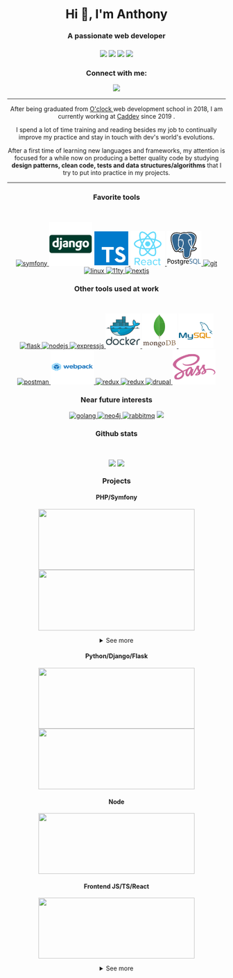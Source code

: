 
<h1 align="center">Hi 👋, I'm Anthony</h1>
<h3 align="center">A passionate web developer</h3>

<h3 align="center">
<img src="https://img.shields.io/badge/-PHP-blue?style=flat&logo=php"/>
<img src="https://img.shields.io/badge/-Python-green?style=flat&logo=python"/>
<img src="https://img.shields.io/badge/-Typescript-lightgrey?style=flat&logo=typescript"/>
<img src="https://img.shields.io/badge/-Javascript-orange?style=flat&logo=javascript">
</h3>

<h3 align="center">Connect with me:</h3>
<p align="center">
<a href="https://linkedin.com/in/anthony-paulin"><img src="https://img.shields.io/badge/-LinkedIn-blue?logo=linkedin&style=for-the-badge"/></a>
</p>

---

<p align="center">
After being graduated from <a href="https://oclock.io" target="_blank" rel="noreferrer"> O'clock </a> web development school in 2018, I am currently working at <a href="https://caddev.info/" target="_blank" rel="noreferrer"> Caddev</a> since 2019 .</p>
<p align="center">
I spend a lot of time training and reading besides my job to continually improve my practice and stay in touch with dev's world's evolutions.
</p>
<p align="center">
After a first time of learning new languages and frameworks, my attention is focused for a while now on producing a better quality code by studying <strong>design patterns, clean code, tests and data structures/algorithms</strong> that I try to put into practice in my projects.

</p>

---

<h3 align="center" id="tools"><b> Favorite tools</b></h3>
<br/>
<p align="center">
<a href="https://symfony.com" target="_blank" rel="noreferrer"> <img src="https://symfony.com/logos/symfony_black_03.svg" alt="symfony" width="80" height="80"/> </a> <a href="https://www.djangoproject.com/" target="_blank" rel="noreferrer"> <img src="https://raw.githubusercontent.com/devicons/devicon/master/icons/django/django-original.svg" alt="django" width="100" height="100"/></a> <a href="https://www.typescriptlang.org/" target="_blank" rel="noreferrer"> <img src="https://raw.githubusercontent.com/devicons/devicon/master/icons/typescript/typescript-original.svg" alt="typescript" width="80" height="80"/> </a><a href="https://reactjs.org/" target="_blank" rel="noreferrer"> <img src="https://raw.githubusercontent.com/devicons/devicon/master/icons/react/react-original-wordmark.svg" alt="react" width="80" height="80"/> </a> <a href="https://www.postgresql.org" target="_blank" rel="noreferrer"> <img src="https://raw.githubusercontent.com/devicons/devicon/master/icons/postgresql/postgresql-original-wordmark.svg" alt="postgresql" width="80" height="80"/> </a><a href="https://git-scm.com/" target="_blank" rel="noreferrer"> <img src="https://www.vectorlogo.zone/logos/git-scm/git-scm-ar21.svg" alt="git" width="100" height="80"/> </a> <a href="https://www.linux.org/" target="_blank" rel="noreferrer"> <img src="https://www.vectorlogo.zone/logos/linux/linux-ar21.svg" alt="linux" width="100" height="80"/> </a><a href="https://www.11ty.dev/" target="_blank" rel="noreferrer"> <img src="https://gist.githubusercontent.com/vivek32ta/c7f7bf583c1fb1c58d89301ea40f37fd/raw/f4c85cce5790758286b8f155ef9a177710b995df/11ty.svg" alt="11ty" width="80" height="80"/>
 <a href="https://nextjs.org/" target="_blank" rel="noreferrer"> <img src="https://cdn.worldvectorlogo.com/logos/nextjs-2.svg" alt="nextjs" width="80" height="80"/> </a> 
</p>

<h3 align="center"><b>Other tools used at work</b></h3>
<br/>
<p align="center">
<a href="https://flask.palletsprojects.com/" target="_blank" rel="noreferrer"> <img src="https://www.vectorlogo.zone/logos/pocoo_flask/pocoo_flask-ar21.svg" alt="flask" width="100" height="80"/> </a> <a href="http://nodejs.com" target="_blank" rel="noreferrer"> <img src="https://www.vectorlogo.zone/logos/nodejs/nodejs-ar21.svg" alt="nodejs" width="100" height="80"/> </a> <a href="http://expressjs.com" target="_blank" rel="noreferrer"> <img src="https://www.vectorlogo.zone/logos/expressjs/expressjs-ar21.svg" alt="expressjs" width="100" height="80"/> </a>  <a href="https://www.docker.com/" target="_blank" rel="noreferrer"> <img src="https://raw.githubusercontent.com/devicons/devicon/master/icons/docker/docker-original-wordmark.svg" alt="docker" width="80" height="80"/> </a> <a href="https://www.mongodb.com/" target="_blank" rel="noreferrer"> <img src="https://raw.githubusercontent.com/devicons/devicon/master/icons/mongodb/mongodb-original-wordmark.svg" alt="mongodb" width="80" height="80"/> </a> <a href="https://www.mysql.com/" target="_blank" rel="noreferrer"> <img src="https://raw.githubusercontent.com/devicons/devicon/master/icons/mysql/mysql-original-wordmark.svg" alt="mysql" width="80" height="80"/> </a>
<a href="https://postman.com" target="_blank" rel="noreferrer"> <img src="https://www.vectorlogo.zone/logos/getpostman/getpostman-ar21.svg" alt="postman" width="120" height="80"/> </a><a href="https://webpack.js.org" target="_blank" rel="noreferrer"> <img src="https://raw.githubusercontent.com/devicons/devicon/d00d0969292a6569d45b06d3f350f463a0107b0d/icons/webpack/webpack-original-wordmark.svg" alt="webpack" width="100" height="80"/> </a><a href="https://redux.js.org" target="_blank" rel="noreferrer"> <img src="https://raw.githubusercontent.com/prplx/svg-logos/5585531d45d294869c4eaab4d7cf2e9c167710a9/svg/redux.svg" alt="redux" width="80" height="80"/> </a><a href="https://memcached.org" target="_blank" rel="noreferrer"> <img src="https://www.vectorlogo.zone/logos/memcached/memcached-ar21.svg" alt="redux" width="100" height="80"/> </a> <a href="https://drupal.com" target="_blank" rel="noreferrer"> <img src="https://www.vectorlogo.zone/logos/drupal/drupal-ar21.svg" alt="drupal" width="100" height="80"/> </a><a href="https://sass-lang.com" target="_blank" rel="noreferrer"> <img src="https://raw.githubusercontent.com/devicons/devicon/master/icons/sass/sass-original.svg" alt="sass" width="100" height="80"/> </a>
</p>

<h3 align="center"><b>Near future interests</b></h3>

<p align="center"><a href="https://golang.com/" target="_blank" rel="noreferrer"> <img src="https://www.vectorlogo.zone/logos/golang/golang-ar21.svg" alt="golang" width="80" height="80"/>
<a href="https://neo4j.com//" target="_blank" rel="noreferrer"> <img src="https://www.vectorlogo.zone/logos/neo4j/neo4j-ar21.svg" alt="neo4j" width="100" height="80"/>
<a href="https://www.rabbitmq.com/" target="_blank" rel="noreferrer"><img src="https://www.vectorlogo.zone/logos/rabbitmq/rabbitmq-ar21.svg" alt="rabbitmq"/></a>
<a href="https://www.elastic.co/" target="_blank" rel="noreferrer"> <img src="https://www.vectorlogo.zone/logos/elastic/elastic-ar21.svg"/></a>

</p>

<h3 align="center"><b>Github stats</b></h3>
<br/>
<p align="center">
 <img align="center" src="https://github-readme-stats.vercel.app/api?username=Tonyp85-25&theme=tokyonight&count_private=true"  />
 <img align="center" src="https://github-readme-stats.vercel.app/api/top-langs/?username=Tonyp85-25&hide=css,html,twig&theme=onedark&count_private=true&layout=compact"  height="195"/>

<!-- [![Anurag's GitHub stats](https://github-readme-stats.vercel.app/api?username=Tonyp85-25&theme=tokyonight&count_private=true)](https://github.com/anuraghazra/github-readme-stats) [![Top Langs](https://github-readme-stats.vercel.app/api/top-langs/?username=Tonyp85-25&hide=css,html,twig&theme=onedark&count_private=true)](https://github.com/anuraghazra/github-readme-stats) -->

</p>

<h3 align="center" id="projects"><b>Projects</b></h3>

<div id="symfony">
<h4 align="center">PHP/Symfony</h4>

<p align="center">
<a href="https://github.com/Tonyp85-25/api-example">
  <img align="center" src="https://github-readme-stats.vercel.app/api/pin/?username=Tonyp85-25&repo=api-example" height="140" width="360"/>
</a>
<a href="https://github.com/Tonyp85-25/laboutique">
  <img align="center" src="https://github-readme-stats.vercel.app/api/pin/?username=Tonyp85-25&repo=laboutique" height="140" width="360" />
</a>
 </p>
<details align="center">
<summary> See more</summary>
 <p align="center">
<a href="https://github.com/Tonyp85-25/Oquiz">
  <img align="center" height="180" width="360" src="https://github-readme-stats.vercel.app/api/pin/?username=Tonyp85-25&repo=Oquiz" />
</a>
<a href="https://github.com/Tonyp85-25/cauldron_overflow">
  <img align="center" src="https://github-readme-stats.vercel.app/api/pin/?repo=cauldron_overflow&username=Tonyp85-25" height="140" width="360" />
</a>
<a href="https://github.com/Tonyp85-25/service-container">
  <img align="center" src="https://github-readme-stats.vercel.app/api/pin/?username=Tonyp85-25&repo=service-container" height="140" width="360" />
</a>
<a href="https://github.com/Tonyp85-25/php-unit">
  <img align="center" src="https://github-readme-stats.vercel.app/api/pin/?username=Tonyp85-25&repo=php-unit" height="140" width="360" />
</a>
  <a href="https://github.com/Tonyp85-25/phpunit_and_selenium">
  <img align="center" src="https://github-readme-stats.vercel.app/api/pin/?username=Tonyp85-25&repo=phpunit_and_selenium" height="140" width="360" />
</a>
<!-- <a href="https://github.com/Tonyp85-25/symfo-eval-faq-o-clock-Tonyp85-25">
  <img align="center" src="https://github-readme-stats.vercel.app/api/pin/?username=Tonyp85-25&repo=symfo-eval-faq-o-clock-Tonyp85-25" height="140" width="360" />
</a> -->
  </p>
</details>
</p>
 </div>
<h4 align="center">Python/Django/Flask</h4>

<p align="center">
<a href="https://github.com/Tonyp85-25/btre_project">
<img align="center" src="https://github-readme-stats.vercel.app/api/pin/?repo=btre_project&username=Tonyp85-25" height="140" width="360" /></a>
<a href="https://github.com/Tonyp85-25/DB_APIREST">
<img align="center" src="https://github-readme-stats.vercel.app/api/pin/?username=Tonyp85-25&repo=DB_APIREST" height="140" width="360" />
</a>
<!-- <details>
<summary></summary>
</details> -->
</p>

<h4 align="center">Node</h4>

<p align="center">
<a href="https://github.com/Tonyp85-25/postgres-api">
  <img align="center" src="https://github-readme-stats.vercel.app/api/pin/?username=Tonyp85-25&repo=postgres-api" height="140" width="360" />
</a>
<!-- <details>
    <summary>Node</summary>
</details> -->
</p>

<h4 align="center">Frontend JS/TS/React</h4>

<p align="center">
 <a href="https://github.com/Tonyp85-25/jotto-app">
  <img align="center" src="https://github-readme-stats.vercel.app/api/pin/?username=Tonyp85-25&repo=jotto-app" height="140" width="360" />
</a>
<details align="center">
<summary>See more</summary>
<p align="center">
 <a href="https://github.com/Tonyp85-25/typescriptApp">
  <img align="center" src="https://github-readme-stats.vercel.app/api/pin/?repo=typescriptApp&username=Tonyp85-25" height="140" width="360" />
</a>
<a href="https://github.com/Tonyp85-25/demographicApp">
  <img align="center" src="https://github-readme-stats.vercel.app/api/pin/?repo=demographicApp&username=Tonyp85-25" height="140" width="360" />
</a>
<a href="https://github.com/Tonyp85-25/movies-react-app">
  <img align="center" src="https://github-readme-stats.vercel.app/api/pin/?username=Tonyp85-25&repo=movies-react-app" height="140" width="360" />
</a>
 <a href="https://o-clock-hyperspace.github.io/evaluation-js-memory-Tonyp85-25/">Memory game</a
 </p>
</details>
</p>
